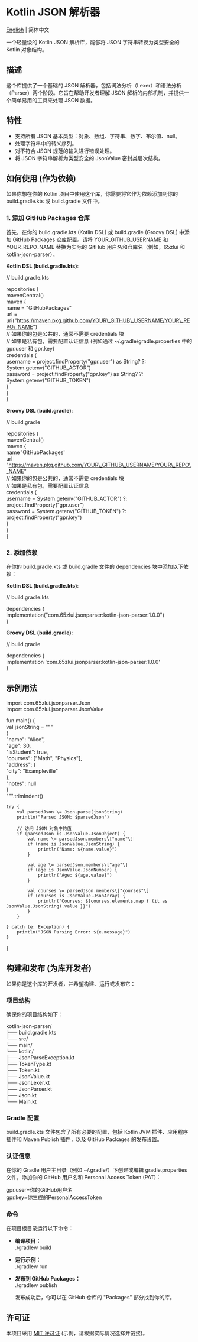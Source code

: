 # **Kotlin JSON 解析器**

[English](README.md) | 简体中文

一个轻量级的 Kotlin JSON 解析库，能够将 JSON 字符串转换为类型安全的 Kotlin 对象结构。

## **描述**

这个库提供了一个基础的 JSON 解析器，包括词法分析（Lexer）和语法分析（Parser）两个阶段。它旨在帮助开发者理解 JSON 解析的内部机制，并提供一个简单易用的工具来处理 JSON 数据。

## **特性**

* 支持所有 JSON 基本类型：对象、数组、字符串、数字、布尔值、null。  
* 处理字符串中的转义序列。  
* 对不符合 JSON 规范的输入进行错误处理。  
* 将 JSON 字符串解析为类型安全的 JsonValue 密封类层次结构。

## **如何使用 (作为依赖)**

如果你想在你的 Kotlin 项目中使用这个库，你需要将它作为依赖添加到你的 build.gradle.kts 或 build.gradle 文件中。

### **1\. 添加 GitHub Packages 仓库**

首先，在你的 build.gradle.kts (Kotlin DSL) 或 build.gradle (Groovy DSL) 中添加 GitHub Packages 仓库配置。请将 YOUR\_GITHUB\_USERNAME 和 YOUR\_REPO\_NAME 替换为实际的 GitHub 用户名和仓库名（例如，65zlui 和 kotlin-json-parser）。

**Kotlin DSL (build.gradle.kts)**:

// build.gradle.kts

repositories {  
    mavenCentral()  
    maven {  
        name \= "GitHubPackages"  
        url \= uri("https://maven.pkg.github.com/YOUR\_GITHUB\_USERNAME/YOUR\_REPO\_NAME")  
        // 如果你的包是公共的，通常不需要 credentials 块  
        // 如果是私有包，需要配置认证信息 (例如通过 \~/.gradle/gradle.properties 中的 gpr.user 和 gpr.key)  
        credentials {  
            username \= project.findProperty("gpr.user") as String? ?: System.getenv("GITHUB\_ACTOR")  
            password \= project.findProperty("gpr.key") as String? ?: System.getenv("GITHUB\_TOKEN")  
        }  
    }  
}

**Groovy DSL (build.gradle)**:

// build.gradle

repositories {  
    mavenCentral()  
    maven {  
        name 'GitHubPackages'  
        url "https://maven.pkg.github.com/YOUR\_GITHUB\_USERNAME/YOUR\_REPO\_NAME"  
        // 如果你的包是公共的，通常不需要 credentials 块  
        // 如果是私有包，需要配置认证信息  
        credentials {  
            username \= System.getenv("GITHUB\_ACTOR") ?: project.findProperty("gpr.user")  
            password \= System.getenv("GITHUB\_TOKEN") ?: project.findProperty("gpr.key")  
        }  
    }  
}

### **2\. 添加依赖**

在你的 build.gradle.kts 或 build.gradle 文件的 dependencies 块中添加以下依赖：

**Kotlin DSL (build.gradle.kts)**:

// build.gradle.kts

dependencies {  
    implementation("com.65zlui.jsonparser:kotlin-json-parser:1.0.0")  
}

**Groovy DSL (build.gradle)**:

// build.gradle

dependencies {  
    implementation 'com.65zlui.jsonparser:kotlin-json-parser:1.0.0'  
}

## **示例用法**

import com.65zlui.jsonparser.Json  
import com.65zlui.jsonparser.JsonValue

fun main() {  
    val jsonString \= """  
        {  
            "name": "Alice",  
            "age": 30,  
            "isStudent": true,  
            "courses": \["Math", "Physics"\],  
            "address": {  
                "city": "Exampleville"  
            },  
            "notes": null  
        }  
    """.trimIndent()

    try {  
        val parsedJson \= Json.parse(jsonString)  
        println("Parsed JSON: $parsedJson")

        // 访问 JSON 对象中的值  
        if (parsedJson is JsonValue.JsonObject) {  
            val name \= parsedJson.members\["name"\]  
            if (name is JsonValue.JsonString) {  
                println("Name: ${name.value}")  
            }

            val age \= parsedJson.members\["age"\]  
            if (age is JsonValue.JsonNumber) {  
                println("Age: ${age.value}")  
            }

            val courses \= parsedJson.members\["courses"\]  
            if (courses is JsonValue.JsonArray) {  
                println("Courses: ${courses.elements.map { (it as JsonValue.JsonString).value }}")  
            }  
        }

    } catch (e: Exception) {  
        println("JSON Parsing Error: ${e.message}")  
    }  
}

## **构建和发布 (为库开发者)**

如果你是这个库的开发者，并希望构建、运行或发布它：

### **项目结构**

确保你的项目结构如下：

kotlin-json-parser/  
├── build.gradle.kts  
└── src/  
    └── main/  
        └── kotlin/  
            ├── JsonParseException.kt  
            ├── TokenType.kt  
            ├── Token.kt  
            ├── JsonValue.kt  
            ├── JsonLexer.kt  
            ├── JsonParser.kt  
            ├── Json.kt  
            └── Main.kt

### **Gradle 配置**

build.gradle.kts 文件包含了所有必要的配置，包括 Kotlin JVM 插件、应用程序插件和 Maven Publish 插件，以及 GitHub Packages 的发布设置。

### **认证信息**

在你的 Gradle 用户主目录（例如 \~/.gradle/）下创建或编辑 gradle.properties 文件，添加你的 GitHub 用户名和 Personal Access Token (PAT)：

gpr.user=你的GitHub用户名  
gpr.key=你生成的PersonalAccessToken

### **命令**

在项目根目录运行以下命令：

* **编译项目：**  
  ./gradlew build

* **运行示例：**  
  ./gradlew run

* **发布到 GitHub Packages：**  
  ./gradlew publish

  发布成功后，你可以在 GitHub 仓库的 "Packages" 部分找到你的库。

## **许可证**

本项目采用 [MIT 许可证](https://opensource.org/licenses/MIT) (示例，请根据实际情况选择并链接)。